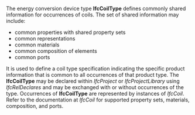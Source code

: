 ﻿The energy conversion device type **IfcCoilType** defines commonly shared information for occurrences of coils. The set of shared information may include:

* common properties with shared property sets
* common representations
* common materials
* common composition of elements
* common ports

It is used to define a coil type specification indicating the specific product information that is common to all occurrences of that product type. The **IfcCoilType** may be declared within _IfcProject_ or _IfcProjectLibrary_ using _IfcRelDeclares_ and may be exchanged with or without occurrences of the type. Occurrences of **IfcCoilType** are represented by instances of _IfcCoil_. Refer to the documentation at _IfcCoil_ for supported property sets, materials, composition, and ports.
